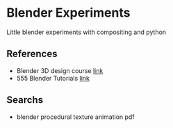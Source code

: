 # Blender Experiments

Little blender experiments with compositing and python

## References

* Blender 3D design course [link](http://gryllus.net/Blender/3D.html)
* 555 Blender Tutorials [link](http://filmmakeriq.com/2009/04/555-blender-tutorials/)

## Searchs

* blender procedural texture animation pdf
